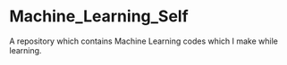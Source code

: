 # Machine_Learning_Self
A repository which contains Machine Learning codes which I make while learning.
